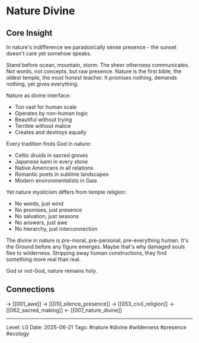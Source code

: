 # Nature Divine

## Core Insight
In nature's indifference we paradoxically sense presence - the sunset doesn't care yet somehow speaks.

Stand before ocean, mountain, storm. The sheer otherness communicates. Not words, not concepts, but raw presence. Nature is the first bible, the oldest temple, the most honest teacher. It promises nothing, demands nothing, yet gives everything.

Nature as divine interface:
- Too vast for human scale
- Operates by non-human logic
- Beautiful without trying
- Terrible without malice
- Creates and destroys equally

Every tradition finds God in nature:
- Celtic druids in sacred groves
- Japanese kami in every stone
- Native Americans in all relations
- Romantic poets in sublime landscapes
- Modern environmentalists in Gaia

Yet nature mysticism differs from temple religion:
- No words, just wind
- No promises, just presence
- No salvation, just seasons
- No answers, just awe
- No hierarchy, just interconnection

The divine in nature is pre-moral, pre-personal, pre-everything human. It's the Ground before any figure emerges. Maybe that's why damaged souls flee to wilderness. Stripping away human constructions, they find something more real than real.

God or not-God, nature remains holy.

## Connections
→ [[001_awe]]
→ [[010_silence_presence]]
→ [[053_civil_religion]]
→ [[062_sacred_making]]
← [[007_nature_divine]]

---
Level: L0
Date: 2025-06-21
Tags: #nature #divine #wilderness #presence #ecology